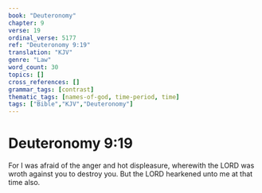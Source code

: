 ```yaml
---
book: "Deuteronomy"
chapter: 9
verse: 19
ordinal_verse: 5177
ref: "Deuteronomy 9:19"
translation: "KJV"
genre: "Law"
word_count: 30
topics: []
cross_references: []
grammar_tags: [contrast]
thematic_tags: [names-of-god, time-period, time]
tags: ["Bible","KJV","Deuteronomy"]
---
```


# Deuteronomy 9:19

For I was afraid of the anger and hot displeasure, wherewith the LORD was wroth against you to destroy you. But the LORD hearkened unto me at that time also.

